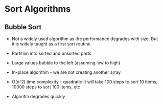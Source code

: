# Sort Algorithms

## Bubble Sort

* Not a widely used algorithm as the performance degrades with size. 
But it is widely taught as a first sort routine.

* Partition into sorted and unsorted parts

* Large values bubble to the left (assuming low to high)

* In-place algorithm - we are not creating another array
* O(n^2) time complexity - quadratic
It will take 100 steps to sort 10 items, 10000 steps to sort 100 items, etc
* Algoritm degrades quickly